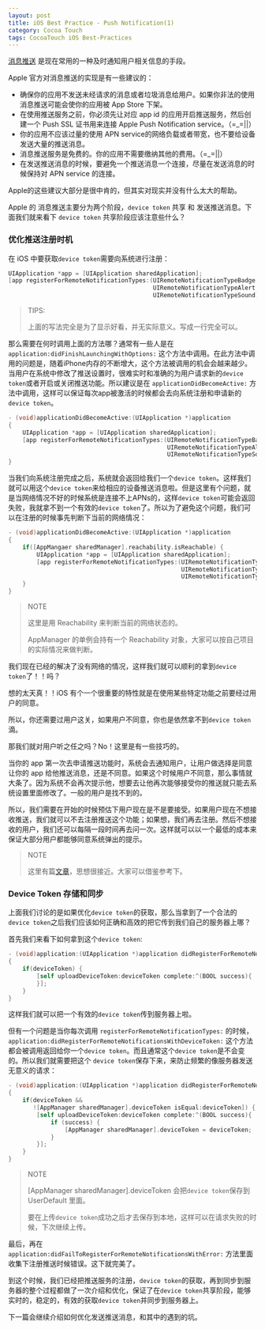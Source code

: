 ```yaml
---
layout: post
title: iOS Best Practice - Push Notification(1)
category: Cocoa Touch
tags: CocoaTouch iOS Best-Practices
---
```


[消息推送](https://developer.apple.com/notifications/) 是现在常用的一种及时通知用户相关信息的手段。

Apple 官方对消息推送的实现是有一些建议的：

- 确保你的应用不发送未经请求的消息或者垃圾消息给用户。如果你非法的使用消息推送可能会使你的应用被 App Store 下架。
- 在使用推送服务之前，你必须先让对应 app id 的应用开启推送服务，然后创建一个 Push SSL 证书用来连接 Apple Push Notification service。（=_=||）
- 你的应用不应该过量的使用 APN service的网络负载或者带宽，也不要给设备发送大量的推送消息。
- 消息推送服务是免费的。你的应用不需要缴纳其他的费用。（=_=||）
- 在发送推送消息的时候，要避免一个推送消息一个连接，尽量在发送消息的时候保持对 APN service 的连接。

Apple的这些建议大部分是很中肯的，但其实对现实并没有什么太大的帮助。

Apple 的 消息推送主要分为两个阶段，`device token` 共享 和 发送推送消息。下面我们就来看下 `device token` 共享阶段应该注意些什么？

### 优化推送注册时机

在 iOS 中要获取`device token`需要向系统进行注册：

```objective-c
UIApplication *app = [UIApplication sharedApplication];
[app registerForRemoteNotificationTypes:(UIRemoteNotificationTypeBadge |
                                         UIRemoteNotificationTypeAlert |
                                         UIRemoteNotificationTypeSound)];
```

>TIPS:
>
> 上面的写法完全是为了显示好看，并无实际意义。写成一行完全可以。

那么需要在何时调用上面的方法哪？通常有一些人是在`application:didFinishLaunchingWithOptions:` 这个方法中调用。在此方法中调用的问题是，随着iPhone内存的不断增大，这个方法被调用的机会会越来越少。当用户在系统中修改了推送设置时，很难实时和准确的为用户请求新的`device token`或者开启或关闭推送功能。所以建议是在 `applicationDidBecomeActive:` 方法中调用，这样可以保证每次app被激活的时候都会去向系统注册和申请新的`device token`。

```objective-c
- (void)applicationDidBecomeActive:(UIApplication *)application
{  
    UIApplication *app = [UIApplication sharedApplication];
    [app registerForRemoteNotificationTypes:(UIRemoteNotificationTypeBadge |
                                             UIRemoteNotificationTypeAlert |
                                             UIRemoteNotificationTypeSound)];
}
```

当我们向系统注册完成之后，系统就会返回给我们一个`device token`。这样我们就可以用这个`device token`来给相应的设备推送消息啦。但是这里有个问题，就是当网络情况不好的时候系统是连接不上APNs的，这样`device token`可能会返回失败，我就拿不到一个有效的`device token`了。所以为了避免这个问题，我们可以在注册的时候事先判断下当前的网络情况：

```objective-c
- (void)applicationDidBecomeActive:(UIApplication *)application
{  
    if([AppMangaer sharedManager].reachability.isReachable) {
        UIApplication *app = [UIApplication sharedApplication];
        [app registerForRemoteNotificationTypes:(UIRemoteNotificationTypeBadge |
                                                 UIRemoteNotificationTypeAlert |
                                                 UIRemoteNotificationTypeSound)];
    }
}
```

> NOTE
> 
> 这里是用 Reachability 来判断当前的网络状态的。
> 
> AppManager 的单例会持有一个 Reachability 对象，大家可以按自己项目的实际情况来做判断。

我们现在已经的解决了没有网络的情况，这样我们就可以顺利的拿到`device token`了！！吗？

想的太天真！！iOS 有个一个很重要的特性就是在使用某些特定功能之前要经过用户的同意。

所以，你还需要过用户这关，如果用户不同意，你也是依然拿不到`device token`滴。

那我们就对用户听之任之吗？No！这里是有一些技巧的。

当你的 app 第一次去申请推送功能时，系统会去通知用户，让用户做选择是同意让你的 app 给他推送消息，还是不同意。如果这个时候用户不同意，那么事情就大条了。因为系统不会再次提示他，想要去让他再次能够接受你的推送就只能去系统设置里面修改了。一般的用户是找不到的。

所以，我们需要在开始的时候预估下用户现在是不是要接受。如果用户现在不想接收推送，我们就可以不去注册推送这个功能；如果想，我们再去注册。然后不想接收的用户，我们还可以每隔一段时间再去问一次。这样就可以以一个最低的成本来保证大部分用户都能够同意系统弹出的提示。

> NOTE
> 
> 这里有篇[文章](http://adriancrook.com/ios-best-practice-push-notifications-dialog/)，思想很接近。大家可以借鉴参考下。


### Device Token 存储和同步

上面我们讨论的是如果优化`device token`的获取，那么当拿到了一个合法的`device token`之后我们应该如何正确和高效的把它传到我们自己的服务器上哪？

首先我们来看下如何拿到这个`device token`:

```objective-c
- (void)application:(UIApplication *)application didRegisterForRemoteNotificationsWithDeviceToken:(NSData *)deviceToken
{
    if(deviceToken) {
        [self uploadDeviceToken:deviceToken complete:^(BOOL success){
        }];
    }
}
```

这样我们就可以把一个有效的`device token`传到服务器上啦。

但有一个问题是当你每次调用 `registerForRemoteNotificationTypes:` 的时候，`application:didRegisterForRemoteNotificationsWithDeviceToken:` 这个方法都会被调用返回给你一个`device token`。而且通常这个`device token`是不会变的。所以我们就需要把这个 `device token`保存下来，来防止频繁的像服务器发送无意义的请求：


```objective-c
- (void)application:(UIApplication *)application didRegisterForRemoteNotificationsWithDeviceToken:(NSData *)deviceToken
{
    if(deviceToken &&
       ![AppManager sharedManager].deviceToken isEqual:deviceToken]) {
        [self uploadDeviceToken:deviceToken complete:^(BOOL success){
            if (success) {
                [AppManager sharedManager].deviceToken = deviceToken;
            }
        }];
    }
}
```

> NOTE
> 
> [AppManager sharedManager].deviceToken 会把`device token`保存到 UserDefault 里面。
> 
> 要在上传`device token`成功之后才去保存到本地，这样可以在请求失败的时候，下次继续上传。

最后，再在 `application:didFailToRegisterForRemoteNotificationsWithError:` 方法里面收集下注册推送时候错误。这下就完美了。

到这个时候，我们已经把推送服务的注册，`device token`的获取，再到同步到服务器的整个过程都做了一次介绍和优化，保证了在`device token`共享阶段，能够实时的，稳定的，有效的获取`device token`并同步到服务器上。

下一篇会继续介绍如何优化发送推送消息，和其中的遇到的坑。
